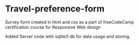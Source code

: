 # Travel-preference-form
Survey form created in html and css as a part of freeCodeCamp certification course for Responsive Web design

Added Server code with sqlite3 db for data usage and storing.
